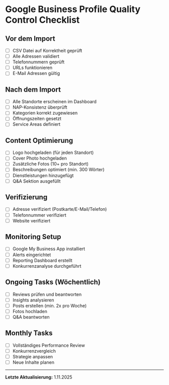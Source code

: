 
# Google Business Profile Quality Control Checklist

## Vor dem Import
- [ ] CSV Datei auf Korrektheit geprüft
- [ ] Alle Adressen validiert
- [ ] Telefonnummern geprüft
- [ ] URLs funktionieren
- [ ] E-Mail Adressen gültig

## Nach dem Import
- [ ] Alle Standorte erscheinen im Dashboard
- [ ] NAP-Konsistenz überprüft
- [ ] Kategorien korrekt zugewiesen
- [ ] Öffnungszeiten gesetzt
- [ ] Service Areas definiert

## Content Optimierung
- [ ] Logo hochgeladen (für jeden Standort)
- [ ] Cover Photo hochgeladen
- [ ] Zusätzliche Fotos (10+ pro Standort)
- [ ] Beschreibungen optimiert (min. 300 Wörter)
- [ ] Dienstleistungen hinzugefügt
- [ ] Q&A Sektion ausgefüllt

## Verifizierung
- [ ] Adresse verifiziert (Postkarte/E-Mail/Telefon)
- [ ] Telefonnummer verifiziert
- [ ] Website verifiziert

## Monitoring Setup
- [ ] Google My Business App installiert
- [ ] Alerts eingerichtet
- [ ] Reporting Dashboard erstellt
- [ ] Konkurrenzanalyse durchgeführt

## Ongoing Tasks (Wöchentlich)
- [ ] Reviews prüfen und beantworten
- [ ] Insights analysieren
- [ ] Posts erstellen (min. 2x pro Woche)
- [ ] Fotos hochladen
- [ ] Q&A beantworten

## Monthly Tasks
- [ ] Vollständiges Performance Review
- [ ] Konkurrenzvergleich
- [ ] Strategie anpassen
- [ ] Neue Inhalte planen

---

**Letzte Aktualisierung:** 1.11.2025
